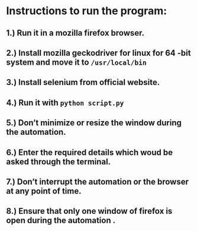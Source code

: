 # Instructions to run the program:
## 1.) Run it in a mozilla firefox browser.
## 2.) Install mozilla geckodriver for linux for 64 -bit system and move it to ```/usr/local/bin```
## 3.) Install selenium from official website.
## 4.) Run it with  ```python script.py```
## 5.) Don’t minimize or resize the window during the automation.
## 6.) Enter the required details which woud be asked through the terminal.
## 7.) Don’t interrupt the automation or the browser at any point of time.
## 8.) Ensure that only one window of firefox is open during the automation .

